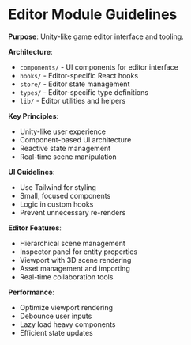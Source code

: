 # Editor Module Guidelines

**Purpose**: Unity-like game editor interface and tooling.

**Architecture**:

- `components/` - UI components for editor interface
- `hooks/` - Editor-specific React hooks
- `store/` - Editor state management
- `types/` - Editor-specific type definitions
- `lib/` - Editor utilities and helpers

**Key Principles**:

- Unity-like user experience
- Component-based UI architecture
- Reactive state management
- Real-time scene manipulation

**UI Guidelines**:

- Use Tailwind for styling
- Small, focused components
- Logic in custom hooks
- Prevent unnecessary re-renders

**Editor Features**:

- Hierarchical scene management
- Inspector panel for entity properties
- Viewport with 3D scene rendering
- Asset management and importing
- Real-time collaboration tools

**Performance**:

- Optimize viewport rendering
- Debounce user inputs
- Lazy load heavy components
- Efficient state updates
